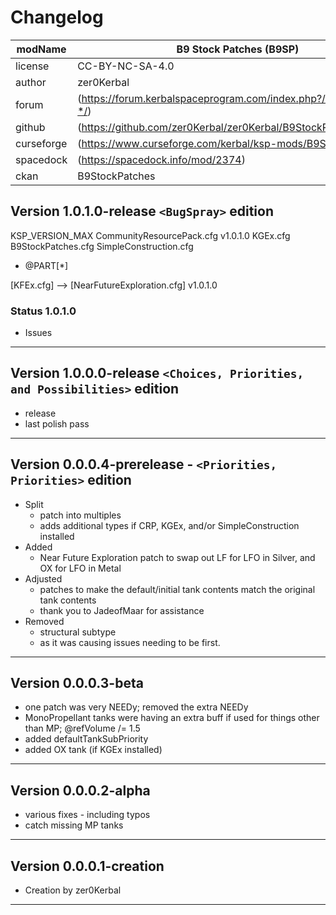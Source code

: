 # Changelog  
  
| modName    | B9 Stock Patches (B9SP)                                           |
| ---------- | ----------------------------------------------------------------- |
| license    | CC-BY-NC-SA-4.0                                                   |
| author     | zer0Kerbal                                                        |
| forum      | (https://forum.kerbalspaceprogram.com/index.php?/topic/190870-*/) |
| github     | (https://github.com/zer0Kerbal/zer0Kerbal/B9StockPatches)         |
| curseforge | (https://www.curseforge.com/kerbal/ksp-mods/B9StockPatches)       |
| spacedock  | (https://spacedock.info/mod/2374)                                 |
| ckan       | B9StockPatches                                                    |

## Version 1.0.1.0-release `<BugSpray>` edition

KSP_VERSION_MAX
CommunityResourcePack.cfg v1.0.1.0
KGEx.cfg
B9StockPatches.cfg
SimpleConstruction.cfg
* @PART[*]

[KFEx.cfg] --> [NearFutureExploration.cfg] v1.0.1.0

### Status 1.0.1.0

* Issues


---

## Version 1.0.0.0-release `<Choices, Priorities, and Possibilities>` edition

* release
* last polish pass

---

## Version 0.0.0.4-prerelease - `<Priorities, Priorities>` edition

* Split
  * patch into multiples
  * adds additional types if CRP, KGEx, and/or SimpleConstruction installed
* Added
  * Near Future Exploration patch to swap out LF for LFO in Silver, and OX for LFO in Metal
* Adjusted
  * patches to make the default/initial tank contents match the original tank contents
  * thank you to JadeofMaar for assistance
* Removed
  * structural subtype
  * as it was causing issues needing to be first.

---

## Version 0.0.0.3-beta

* one patch was very NEEDy; removed the extra NEEDy
* MonoPropellant tanks were having an extra buff if used for things other than MP; @refVolume /= 1.5
* added defaultTankSubPriority
* added OX tank (if KGEx installed)

---

## Version 0.0.0.2-alpha

* various fixes - including typos
* catch missing MP tanks

---

## Version 0.0.0.1-creation

* Creation by zer0Kerbal

---
